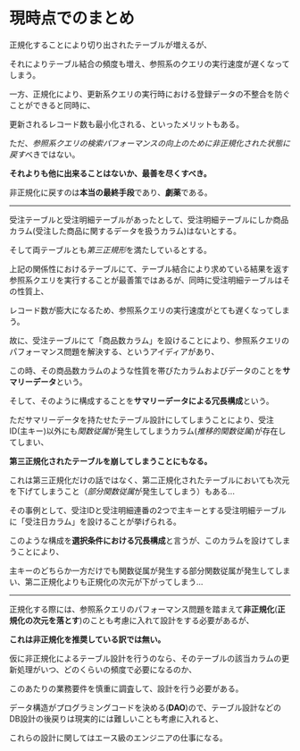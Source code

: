 # 現時点でのまとめ

正規化することにより切り出されたテーブルが増えるが、

それによりテーブル結合の頻度も増え、参照系のクエリの実行速度が遅くなってしまう。

一方、正規化により、更新系クエリの実行時における登録データの不整合を防ぐことができると同時に、

更新されるレコード数も最小化される、といったメリットもある。

ただ、*参照系クエリの検索パフォーマンスの向上のために非正規化された状態に戻す*べきではない。

**それよりも他に出来ることはないか、最善を尽くすべき。**

非正規化に戻すのは**本当の最終手段**であり、**劇薬**である。

---

受注テーブルと受注明細テーブルがあったとして、受注明細テーブルにしか商品カラム(受注した商品に関するデータを扱うカラム)はないとする。

そして両テーブルとも*第三正規形*を満たしているとする。

上記の関係性におけるテーブルにて、テーブル結合により求めている結果を返す参照系クエリを実行することが最善策ではあるが、同時に受注明細テーブルはその性質上、

レコード数が膨大になるため、参照系クエリの実行速度がとても遅くなってしまう。

故に、受注テーブルにて「商品数カラム」を設けることにより、参照系クエリのパフォーマンス問題を解決する、というアイディアがあり、

この時、その商品数カラムのような性質を帯びたカラムおよびデータのことを**サマリーデータ**という。

そして、そのように構成することを**サマリーデータによる冗長構成**という。

ただサマリーデータを持たせたテーブル設計にしてしまうことにより、受注ID(主キー)以外にも*関数従属*が発生してしまうカラム(*推移的関数従属*)が存在してしまい、

**第三正規化されたテーブルを崩してしまうことにもなる。**

これは第三正規化だけの話ではなく、第二正規化されたテーブルにおいても次元を下げてしまうこと（*部分関数従属*が発生してしまう）もある...

その事例として、受注IDと受注明細連番の2つで主キーとする受注明細テーブルに「受注日カラム」を設けることが挙げられる。

このような構成を**選択条件における冗長構成**と言うが、このカラムを設けてしまうことにより、

主キーのどちらか一方だけでも関数従属が発生する部分関数従属が発生してしまい、第二正規化よりも正規化の次元が下がってしまう...

---

正規化する際には、参照系クエリのパフォーマンス問題を踏まえて**非正規化**(**正規化の次元を落とす**)のことも考慮に入れて設計をする必要があるが、

**これは非正規化を推奨している訳では無い。**

仮に非正規化によるテーブル設計を行うのなら、そのテーブルの該当カラムの更新処理がいつ、どのくらいの頻度で必要になるのか、

このあたりの業務要件を慎重に調査して、設計を行う必要がある。

データ構造がプログラミングコードを決める(**DAO**)ので、テーブル設計などのDB設計の後戻りは現実的には難しいことも考慮に入れると、

これらの設計に関してはエース級のエンジニアの仕事になる。



